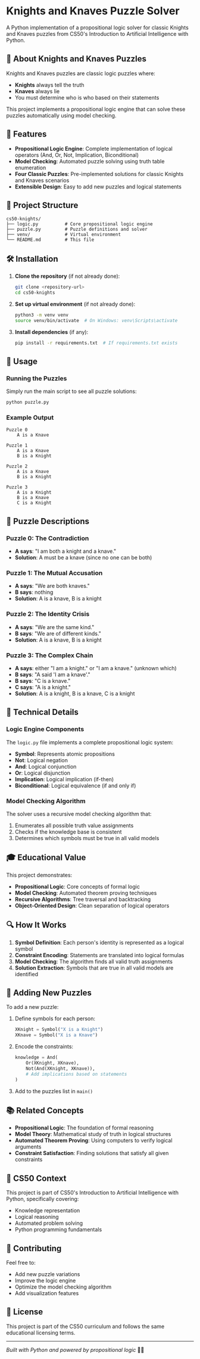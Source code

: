 # Knights and Knaves Puzzle Solver

A Python implementation of a propositional logic solver for classic Knights and Knaves puzzles from CS50's Introduction to Artificial Intelligence with Python.

## 🧩 About Knights and Knaves Puzzles

Knights and Knaves puzzles are classic logic puzzles where:
- **Knights** always tell the truth
- **Knaves** always lie
- You must determine who is who based on their statements

This project implements a propositional logic engine that can solve these puzzles automatically using model checking.

## 🚀 Features

- **Propositional Logic Engine**: Complete implementation of logical operators (And, Or, Not, Implication, Biconditional)
- **Model Checking**: Automated puzzle solving using truth table enumeration
- **Four Classic Puzzles**: Pre-implemented solutions for classic Knights and Knaves scenarios
- **Extensible Design**: Easy to add new puzzles and logical statements

## 📁 Project Structure

```
cs50-knights/
├── logic.py          # Core propositional logic engine
├── puzzle.py         # Puzzle definitions and solver
├── venv/             # Virtual environment
└── README.md         # This file
```

## 🛠️ Installation

1. **Clone the repository** (if not already done):
   ```bash
   git clone <repository-url>
   cd cs50-knights
   ```

2. **Set up virtual environment** (if not already done):
   ```bash
   python3 -m venv venv
   source venv/bin/activate  # On Windows: venv\Scripts\activate
   ```

3. **Install dependencies** (if any):
   ```bash
   pip install -r requirements.txt  # If requirements.txt exists
   ```

## 🎯 Usage

### Running the Puzzles

Simply run the main script to see all puzzle solutions:

```bash
python puzzle.py
```

### Example Output

```
Puzzle 0
    A is a Knave

Puzzle 1
    A is a Knave
    B is a Knight

Puzzle 2
    A is a Knave
    B is a Knight

Puzzle 3
    A is a Knight
    B is a Knave
    C is a Knight
```

## 🧠 Puzzle Descriptions

### Puzzle 0: The Contradiction
- **A says**: "I am both a knight and a knave."
- **Solution**: A must be a knave (since no one can be both)

### Puzzle 1: The Mutual Accusation
- **A says**: "We are both knaves."
- **B says**: nothing
- **Solution**: A is a knave, B is a knight

### Puzzle 2: The Identity Crisis
- **A says**: "We are the same kind."
- **B says**: "We are of different kinds."
- **Solution**: A is a knave, B is a knight

### Puzzle 3: The Complex Chain
- **A says**: either "I am a knight." or "I am a knave." (unknown which)
- **B says**: "A said 'I am a knave'."
- **B says**: "C is a knave."
- **C says**: "A is a knight."
- **Solution**: A is a knight, B is a knave, C is a knight

## 🔧 Technical Details

### Logic Engine Components

The `logic.py` file implements a complete propositional logic system:

- **Symbol**: Represents atomic propositions
- **Not**: Logical negation
- **And**: Logical conjunction
- **Or**: Logical disjunction  
- **Implication**: Logical implication (if-then)
- **Biconditional**: Logical equivalence (if and only if)

### Model Checking Algorithm

The solver uses a recursive model checking algorithm that:
1. Enumerates all possible truth value assignments
2. Checks if the knowledge base is consistent
3. Determines which symbols must be true in all valid models

## 🎓 Educational Value

This project demonstrates:
- **Propositional Logic**: Core concepts of formal logic
- **Model Checking**: Automated theorem proving techniques
- **Recursive Algorithms**: Tree traversal and backtracking
- **Object-Oriented Design**: Clean separation of logical operators

## 🔍 How It Works

1. **Symbol Definition**: Each person's identity is represented as a logical symbol
2. **Constraint Encoding**: Statements are translated into logical formulas
3. **Model Checking**: The algorithm finds all valid truth assignments
4. **Solution Extraction**: Symbols that are true in all valid models are identified

## 🧪 Adding New Puzzles

To add a new puzzle:

1. Define symbols for each person:
   ```python
   XKnight = Symbol("X is a Knight")
   XKnave = Symbol("X is a Knave")
   ```

2. Encode the constraints:
   ```python
   knowledge = And(
       Or(XKnight, XKnave),
       Not(And(XKnight, XKnave)),
       # Add implications based on statements
   )
   ```

3. Add to the puzzles list in `main()`

## 📚 Related Concepts

- **Propositional Logic**: The foundation of formal reasoning
- **Model Theory**: Mathematical study of truth in logical structures
- **Automated Theorem Proving**: Using computers to verify logical arguments
- **Constraint Satisfaction**: Finding solutions that satisfy all given constraints

## 🎯 CS50 Context

This project is part of CS50's Introduction to Artificial Intelligence with Python, specifically covering:
- Knowledge representation
- Logical reasoning
- Automated problem solving
- Python programming fundamentals

## 🤝 Contributing

Feel free to:
- Add new puzzle variations
- Improve the logic engine
- Optimize the model checking algorithm
- Add visualization features

## 📄 License

This project is part of the CS50 curriculum and follows the same educational licensing terms.

---

*Built with Python and powered by propositional logic* 🧠✨
